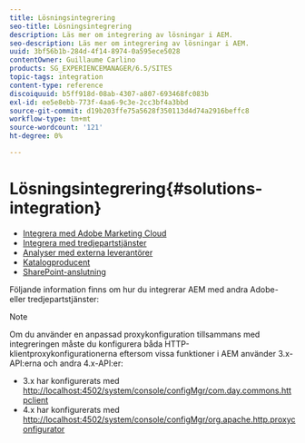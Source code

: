```yaml
---
title: Lösningsintegrering
seo-title: Lösningsintegrering
description: Läs mer om integrering av lösningar i AEM.
seo-description: Läs mer om integrering av lösningar i AEM.
uuid: 3bf56b1b-284d-4f14-8974-0a595ece5028
contentOwner: Guillaume Carlino
products: SG_EXPERIENCEMANAGER/6.5/SITES
topic-tags: integration
content-type: reference
discoiquuid: b5ff918d-08ab-4307-a807-693468fc083b
exl-id: ee5e8ebb-773f-4aa6-9c3e-2cc3bf4a3bbd
source-git-commit: d19b203ffe75a5628f350113d4d74a2916beffc8
workflow-type: tm+mt
source-wordcount: '121'
ht-degree: 0%

---
```


# Lösningsintegrering{#solutions-integration}

* [Integrera med Adobe Marketing Cloud](/help/sites-administering/marketing-cloud.md)
* [Integrera med tredjepartstjänster](/help/sites-administering/third-party-services.md)
* [Analyser med externa leverantörer](/help/sites-administering/external-providers.md)
* [Katalogproducent](/help/sites-administering/catalog-producer.md)
* [SharePoint-anslutning](/help/sites-administering/sharepoint-connector.md)

Följande information finns om hur du integrerar AEM med andra Adobe- eller tredjepartstjänster:

>[!NOTE]
>
>Om du använder en anpassad proxykonfiguration tillsammans med integreringen måste du konfigurera båda HTTP-klientproxykonfigurationerna eftersom vissa funktioner i AEM använder 3.x-API:erna och andra 4.x-API:er:
>
>* 3.x har konfigurerats med [http://localhost:4502/system/console/configMgr/com.day.commons.httpclient](http://localhost:4502/system/console/configMgr/com.day.commons.httpclient)
>* 4.x har konfigurerats med [http://localhost:4502/system/console/configMgr/org.apache.http.proxyconfigurator](http://localhost:4502/system/console/configMgr/org.apache.http.proxyconfigurator)

>


